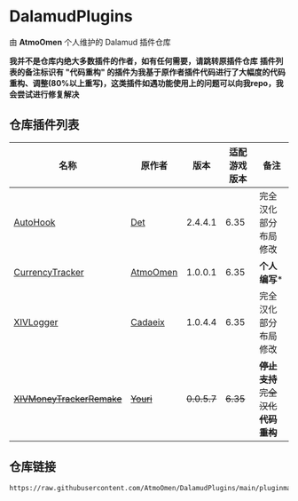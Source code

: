 # DalamudPlugins
由 **AtmoOmen** 个人维护的 Dalamud 插件仓库

**我并不是仓库内绝大多数插件的作者，如有任何需要，请跳转原插件仓库**
**插件列表的备注标识有 "代码重构" 的插件为我基于原作者插件代码进行了大幅度的代码重构、调整(80%以上重写)，这类插件如遇功能使用上的问题可以向我repo，我会尝试进行修复解决**

## 仓库插件列表
| 名称      | 原作者      | 版本 | 适配游戏版本 | 备注 |
|----------|----------|----------|----------|----------|
| [AutoHook](https://github.com/InitialDet/AutoHook)  | [Det](https://github.com/InitialDet)  | 2.4.4.1 | 6.35 | 完全汉化 部分布局修改 |
| [CurrencyTracker](https://github.com/AtmoOmen/CurrencyTracker)  | [AtmoOmen](https://github.com/AtmoOmen)  | 1.0.0.1 | 6.35 | **个人编写*** |
| [XIVLogger](https://github.com/cadaeix/XIVLogger)  | [Cadaeix](https://github.com/cadaeix)  | 1.0.4.4 | 6.35 | 完全汉化 部分布局修改 |
| [~~XIVMoneyTrackerRemake~~](https://github.com/yschuurmans/FFXIVMoneyTracker)  | [~~Youri~~](https://github.com/yschuurmans)  | ~~0.0.5.7~~ | ~~6.35~~ | ~~**停止支持** 完全汉化 **代码重构**~~ |

## 仓库链接
```
https://raw.githubusercontent.com/AtmoOmen/DalamudPlugins/main/pluginmaster.json
```
